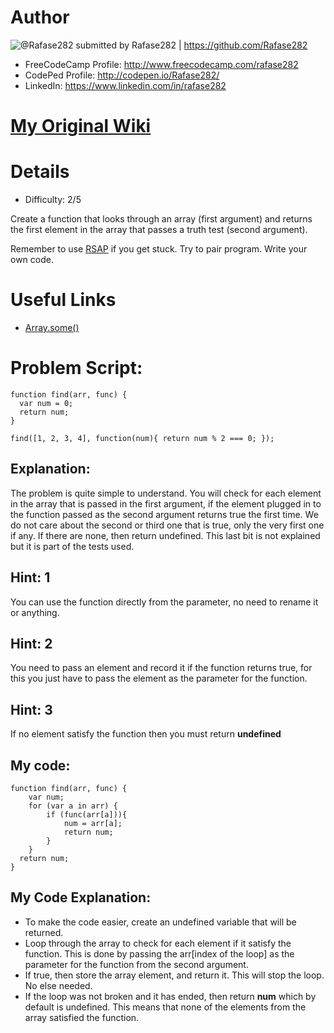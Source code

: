 # Author

![@Rafase282](https://avatars0.githubusercontent.com/Rafase282?&s=128) submitted by Rafase282 | https://github.com/Rafase282

* FreeCodeCamp Profile: http://www.freecodecamp.com/rafase282
* CodePed Profile: http://codepen.io/Rafase282/
* LinkedIn: https://www.linkedin.com/in/rafase282

# [My Original Wiki](http://rafase282.github.io/My-FreeCodeCamp-Code/)

# Details

* Difficulty: 2/5

Create a function that looks through an array (first argument) and returns the first element in the array that passes a truth test (second argument).

Remember to use [RSAP](http://www.freecodecamp.com/field-guide/how-do-i-get-help-when-I-get-stuck) if you get stuck. Try to pair program. Write your own code.

# Useful Links

* [Array.some()](https://developer.mozilla.org/en-US/docs/Web/JavaScript/Reference/Global_Objects/Array/some)

# Problem Script:

```
function find(arr, func) {
  var num = 0;
  return num;
}

find([1, 2, 3, 4], function(num){ return num % 2 === 0; });
```

## Explanation:

The problem is quite simple to understand. You will check for each element in the array that is passed in the first argument, if the element plugged in to the function passed as the second argument returns true the first time. We do not care about the second or third one that is true, only the very first one if any. If there are none, then return undefined. This last bit is not explained but it is part of the tests used.

## Hint: 1
You can use the function directly from the parameter, no need to rename it or anything.

## Hint: 2
You need to pass an element and record it if the function returns true, for this you just have to pass the element as the parameter for the function.

## Hint: 3
If no element satisfy the function then you must return **undefined**

## My code:

```
function find(arr, func) {
    var num;
    for (var a in arr) {
        if (func(arr[a])){
            num = arr[a];
            return num;
        }
    }
  return num;
}
```

## My Code Explanation:

* To make the code easier, create an undefined variable that will be returned.
* Loop through the array to check for each element if it satisfy the function. This is done by passing the arr[index of the loop] as the parameter for the function from the second argument.
* If true, then store the array element, and return it. This will stop the loop. No else needed.
* If the loop was not broken and it has ended, then return **num** which by default is undefined. This means that none of the elements from the array satisfied the function.